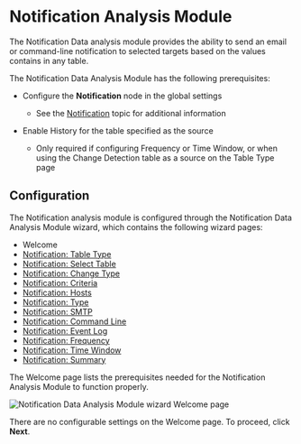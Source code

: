 # Notification Analysis Module

The Notification Data analysis module provides the ability to send an email or command-line notification to selected targets based on the values contains in any table.

The Notification Data Analysis Module has the following prerequisites:

- Configure the __Notification__ node in the global settings

  - See the [Notification](/docs/accessanalyzer/enterpriseauditor/admin/settings/notification.md) topic for additional information
- Enable History for the table specified as the source

  - Only required if configuring Frequency or Time Window, or when using the Change Detection table as a source on the Table Type page

## Configuration

The Notification analysis module is configured through the Notification Data Analysis Module wizard, which contains the following wizard pages:

- Welcome
- [Notification: Table Type](/docs/accessanalyzer/enterpriseauditor/admin/analysis/notification/tabletype.md)
- [Notification: Select Table](/docs/accessanalyzer/enterpriseauditor/admin/analysis/notification/selecttable.md)
- [Notification: Change Type](/docs/accessanalyzer/enterpriseauditor/admin/analysis/notification/changetype.md)
- [Notification: Criteria](/docs/accessanalyzer/enterpriseauditor/admin/analysis/notification/criteria.md)
- [Notification: Hosts](/docs/accessanalyzer/enterpriseauditor/admin/analysis/notification/hosts.md)
- [Notification: Type](/docs/accessanalyzer/enterpriseauditor/admin/analysis/notification/type.md)
- [Notification: SMTP](/docs/accessanalyzer/enterpriseauditor/admin/analysis/notification/smtp.md)
- [Notification: Command Line](/docs/accessanalyzer/enterpriseauditor/admin/analysis/notification/commandline.md)
- [Notification: Event Log](/docs/accessanalyzer/enterpriseauditor/admin/analysis/notification/eventlog.md)
- [Notification: Frequency](/docs/accessanalyzer/enterpriseauditor/admin/analysis/notification/frequency.md)
- [Notification: Time Window](/docs/accessanalyzer/enterpriseauditor/admin/analysis/notification/timewindow.md)
- [Notification: Summary](/docs/accessanalyzer/enterpriseauditor/admin/analysis/notification/summary.md)

The Welcome page lists the prerequisites needed for the Notification Analysis Module to function properly.

![Notification Data Analysis Module wizard Welcome page](/img/product_docs/activitymonitor/activitymonitor/install/welcome.webp)

There are no configurable settings on the Welcome page. To proceed, click __Next__.

